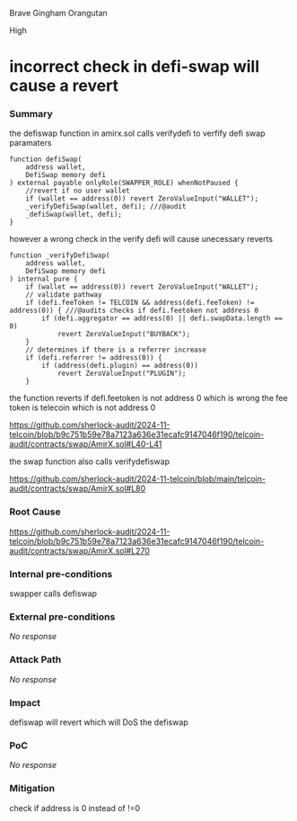 Brave Gingham Orangutan

High

# incorrect check in defi-swap will cause a revert

### Summary

the defiswap function in amirx.sol calls verifydefi to verfify defi swap paramaters


    function defiSwap(
        address wallet,
        DefiSwap memory defi
    ) external payable onlyRole(SWAPPER_ROLE) whenNotPaused {
        //revert if no user wallet
        if (wallet == address(0)) revert ZeroValueInput("WALLET");
        _verifyDefiSwap(wallet, defi); ///@audit
        _defiSwap(wallet, defi);
    }

however a wrong check in the verify defi will cause unecessary reverts

    function _verifyDefiSwap(
        address wallet,
        DefiSwap memory defi
    ) internal pure {
        if (wallet == address(0)) revert ZeroValueInput("WALLET");
        // validate pathway
        if (defi.feeToken != TELCOIN && address(defi.feeToken) != address(0)) { ///@audits checks if defi.feetoken not address 0
            if (defi.aggregator == address(0) || defi.swapData.length == 0)
                revert ZeroValueInput("BUYBACK");
        }
        // determines if there is a referrer increase
        if (defi.referrer != address(0)) {
            if (address(defi.plugin) == address(0))
                revert ZeroValueInput("PLUGIN");
        }

the function reverts if defi.feetoken is not address 0 which is wrong the fee token is telecoin which is not address 0

https://github.com/sherlock-audit/2024-11-telcoin/blob/b9c751b59e78a7123a636e31ecafc9147046f190/telcoin-audit/contracts/swap/AmirX.sol#L40-L41


the swap function also calls verifydefiswap

https://github.com/sherlock-audit/2024-11-telcoin/blob/main/telcoin-audit/contracts/swap/AmirX.sol#L80

### Root Cause

https://github.com/sherlock-audit/2024-11-telcoin/blob/b9c751b59e78a7123a636e31ecafc9147046f190/telcoin-audit/contracts/swap/AmirX.sol#L270

### Internal pre-conditions

swapper calls defiswap

### External pre-conditions

_No response_

### Attack Path

_No response_

### Impact

defiswap will revert which will DoS the defiswap

### PoC

_No response_

### Mitigation

check if address is 0 instead of !=0